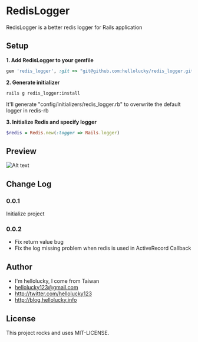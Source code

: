 # RedisLogger

RedisLogger is a better redis logger for Rails application

## Setup

**1. Add RedisLogger to your gemfile**

```ruby
gem 'redis_logger', :git => "git@github.com:hellolucky/redis_logger.git"
```

**2. Generate initializer**

    rails g redis_logger:install

It'll generate "config/initializers/redis_logger.rb" to overwrite the default logger in redis-rb

**3. Initialize Redis and specify logger**

```ruby
$redis = Redis.new(:logger => Rails.logger)
```

## Preview

![Alt text](http://blog.hellolucky.info/wp-content/uploads/2012/12/螢幕快照-2012-12-03-下午8.49.19.png)

## Change Log

### 0.0.1

Initialize project

### 0.0.2

* Fix return value bug
* Fix the log missing problem when redis is used in ActiveRecord Callback

## Author

* I'm hellolucky, I come from Taiwan
* hellolucky123@gmail.com
* http://twitter.com/hellolucky123
* http://blog.hellolucky.info


## License

This project rocks and uses MIT-LICENSE.